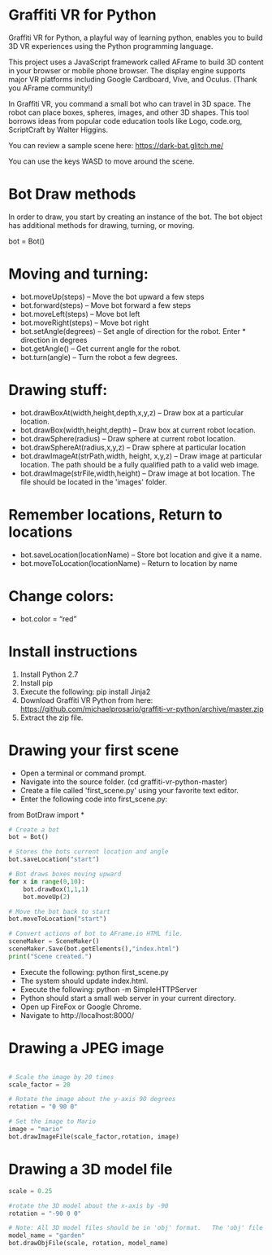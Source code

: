 # Graffiti VR for Python

Graffiti VR for Python, a playful way of learning python, enables you to build 3D VR experiences using the Python programming language.  

This project uses a JavaScript framework called AFrame to build 3D content in your browser or mobile phone browser. The display engine supports major VR platforms including Google Cardboard, Vive, and Oculus. (Thank you AFrame community!)

In Graffiti VR, you command a small bot who can travel in 3D space. The robot can place boxes, spheres, images, and other 3D shapes. This tool borrows ideas from popular code education tools like Logo, code.org, ScriptCraft by Walter Higgins.

You can review a sample scene here: https://dark-bat.glitch.me/

You can use the keys WASD to move around the scene.

# Bot Draw methods

In order to draw, you start by creating an instance of the bot. The bot object has additional methods for drawing, turning, or moving.

bot = Bot()

# Moving and turning:

* bot.moveUp(steps) – Move the bot upward a few steps
* bot.forward(steps) – Move bot forward a few steps
* bot.moveLeft(steps) – Move bot left
* bot.moveRight(steps) – Move bot right
* bot.setAngle(degrees) – Set angle of direction for the robot. Enter * direction in degrees
* bot.getAngle() – Get current angle for the robot.
* bot.turn(angle) – Turn the robot a few degrees.

# Drawing stuff:

* bot.drawBoxAt(width,height,depth,x,y,z) – Draw box at a particular location.
* bot.drawBox(width,height,depth) – Draw box at current robot location.
* bot.drawSphere(radius) – Draw sphere at current robot location.
* bot.drawSphereAt(radius,x,y,z) – Draw sphere at particular location
* bot.drawImageAt(strPath,width, height, x,y,z) – Draw image at particular location. The path should be a fully qualified path to a valid web image.
* bot.drawImage(strFile,width,height) – Draw image at bot location.  The file should be located in the 'images' folder.

# Remember locations, Return to locations

* bot.saveLocation(locationName) – Store bot location and give it a name.
* bot.moveToLocation(locationName) – Return to location by name

# Change colors:

* bot.color = “red”


# Install instructions

1. Install Python 2.7
2. Install pip
3. Execute the following: pip install Jinja2
4. Download Graffiti VR Python from here:  https://github.com/michaelprosario/graffiti-vr-python/archive/master.zip
5. Extract the zip file.

# Drawing your first scene

* Open a terminal or command prompt.
* Navigate into the source folder. (cd graffiti-vr-python-master)
* Create a file called 'first_scene.py' using your favorite text editor.
* Enter the following code into first_scene.py:

from BotDraw import *

```python
# Create a bot
bot = Bot()

# Stores the bots current location and angle
bot.saveLocation("start")

# Bot draws boxes moving upward
for x in range(0,10):
	bot.drawBox(1,1,1)
	bot.moveUp(2)

# Move the bot back to start
bot.moveToLocation("start")

# Convert actions of bot to AFrame.io HTML file.  
sceneMaker = SceneMaker()
sceneMaker.Save(bot.getElements(),"index.html")
print("Scene created.")
```

* Execute the following: python first_scene.py
* The system should update index.html.
* Execute the following: python -m SimpleHTTPServer
* Python should start a small web server in your current directory.
* Open up FireFox or Google Chrome.
* Navigate to http://localhost:8000/


# Drawing a JPEG image

```python

# Scale the image by 20 times
scale_factor = 20

# Rotate the image about the y-axis 90 degrees
rotation = "0 90 0"

# Set the image to Mario
image = "mario" 
bot.drawImageFile(scale_factor,rotation, image)
```
# Drawing a 3D model file 

```python
scale = 0.25

#rotate the 3D model about the x-axis by -90
rotation = "-90 0 0"

# Note: All 3D model files should be in 'obj' format.   The 'obj' file and 'mtl' file should be located in the models folder.
model_name = "garden"
bot.drawObjFile(scale, rotation, model_name)
```




 

